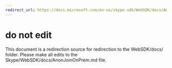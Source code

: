 ```yaml
---
redirect_url: https://docs.microsoft.com/en-us/skype-sdk/WebSDK/docs/AnonJoinOnPrem
---
```

# do not edit
This document is a redirection source for redirection to the WebSDK/docs/ folder. Please make all edits to the Skype/WebSDK/docs/AnonJoinOnPrem.md file.

